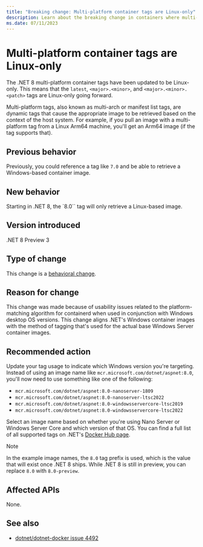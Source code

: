 ```yaml
---
title: "Breaking change: Multi-platform container tags are Linux-only"
description: Learn about the breaking change in containers where multi-platform container tags are now Linux-only.
ms.date: 07/11/2023
---
```

# Multi-platform container tags are Linux-only

The .NET 8 multi-platform container tags have been updated to be Linux-only. This means that the `latest`, `<major>.<minor>`, and `<major>.<minor>.<patch>` tags are Linux-only going forward.

Multi-platform tags, also known as multi-arch or manifest list tags, are dynamic tags that cause the appropriate image to be retrieved based on the context of the host system. For example, if you pull an image with a multi-platform tag from a Linux Arm64 machine, you'll get an Arm64 image (if the tag supports that).

## Previous behavior

Previously, you could reference a tag like `7.0` and be able to retrieve a Windows-based container image.

## New behavior

Starting in .NET 8, the `8.0`` tag will only retrieve a Linux-based image.

## Version introduced

.NET 8 Preview 3

## Type of change

This change is a [behavioral change](../../categories.md#behavioral-change).

## Reason for change

This change was made because of usability issues related to the platform-matching algorithm for containerd when used in conjunction with Windows desktop OS versions. This change aligns .NET's Windows container images with the method of tagging that's used for the actual base Windows Server container images.

## Recommended action

Update your tag usage to indicate which Windows version you're targeting. Instead of using an image name like `mcr.microsoft.com/dotnet/aspnet:8.0`, you'll now need to use something like one of the following:

- `mcr.microsoft.com/dotnet/aspnet:8.0-nanoserver-1809`
- `mcr.microsoft.com/dotnet/aspnet:8.0-nanoserver-ltsc2022`
- `mcr.microsoft.com/dotnet/aspnet:8.0-windowsservercore-ltsc2019`
- `mcr.microsoft.com/dotnet/aspnet:8.0-windowsservercore-ltsc2022`

Select an image name based on whether you're using Nano Server or Windows Server Core and which version of that OS. You can find a full list of all supported tags on .NET's [Docker Hub page](https://hub.docker.com/_/microsoft-dotnet).

> [!NOTE]
> In the example image names, the `8.0` tag prefix is used, which is the value that will exist once .NET 8 ships. While .NET 8 is still in preview, you can replace `8.0` with `8.0-preview`.

## Affected APIs

None.

## See also

- [dotnet/dotnet-docker issue 4492](https://github.com/dotnet/dotnet-docker/issues/4492)
